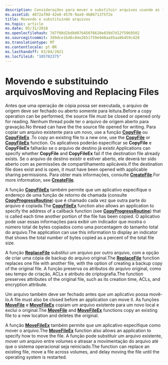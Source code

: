 ```yaml
---
description: Considerações para mover e substituir arquivos usando as funções CopyFileEx, CreateFile, ReplaceFile e MoveFileEx.
ms.assetid: 4872af0d-42e8-4576-9aa9-4b8671375f2e
title: Movendo e substituindo arquivos
ms.topic: article
ms.date: 05/31/2018
ms.openlocfilehash: 7d7f08d2bd8d07645076620e839d7d12f5969502
ms.sourcegitcommit: 3d9dce1bd6c84e2b51759e940aa95aa9b459cd20
ms.translationtype: MT
ms.contentlocale: pt-BR
ms.lasthandoff: 03/04/2021
ms.locfileid: "105782375"
---
```

# <a name="moving-and-replacing-files"></a><span data-ttu-id="b0058-103">Movendo e substituindo arquivos</span><span class="sxs-lookup"><span data-stu-id="b0058-103">Moving and Replacing Files</span></span>

<span data-ttu-id="b0058-104">Antes que uma operação de cópia possa ser executada, o arquivo de origem deve ser fechado ou aberto somente para leitura.</span><span class="sxs-lookup"><span data-stu-id="b0058-104">Before a copy operation can be performed, the source file must be closed or opened only for reading.</span></span> <span data-ttu-id="b0058-105">Nenhum thread pode ter o arquivo de origem aberto para gravação.</span><span class="sxs-lookup"><span data-stu-id="b0058-105">No thread can have the the source file opened for writing.</span></span> <span data-ttu-id="b0058-106">Para copiar um arquivo existente para um novo, use a função [**CopyFile**](/windows/desktop/api/WinBase/nf-winbase-copyfile) ou [**CopyFileEx**](/windows/desktop/api/WinBase/nf-winbase-copyfileexa) .</span><span class="sxs-lookup"><span data-stu-id="b0058-106">To copy an existing file to a new one, use the [**CopyFile**](/windows/desktop/api/WinBase/nf-winbase-copyfile) or [**CopyFileEx**](/windows/desktop/api/WinBase/nf-winbase-copyfileexa) function.</span></span> <span data-ttu-id="b0058-107">Os aplicativos poderão especificar se **CopyFile** e **CopyFileEx** falharão se o arquivo de destino já existir.</span><span class="sxs-lookup"><span data-stu-id="b0058-107">Applications can specify whether **CopyFile** and **CopyFileEx** fail if the destination file already exists.</span></span> <span data-ttu-id="b0058-108">Se o arquivo de destino existir e estiver aberto, ele deverá ter sido aberto com as permissões de compartilhamento aplicáveis.</span><span class="sxs-lookup"><span data-stu-id="b0058-108">If the destination file does exist and is open, it must have been opened with applicable sharing permissions.</span></span> <span data-ttu-id="b0058-109">Para obter mais informações, consulte [**CreateFile**](/windows/desktop/api/FileAPI/nf-fileapi-createfilea).</span><span class="sxs-lookup"><span data-stu-id="b0058-109">For more information, see [**CreateFile**](/windows/desktop/api/FileAPI/nf-fileapi-createfilea).</span></span>

<span data-ttu-id="b0058-110">A função [**CopyFileEx**](/windows/desktop/api/WinBase/nf-winbase-copyfileexa) também permite que um aplicativo especifique o endereço de uma função de retorno de chamada (consulte [**CopyProgressRoutine**](/windows/desktop/api/WinBase/nc-winbase-lpprogress_routine)) que é chamado cada vez que outra parte do arquivo é copiada.</span><span class="sxs-lookup"><span data-stu-id="b0058-110">The [**CopyFileEx**](/windows/desktop/api/WinBase/nf-winbase-copyfileexa) function also allows an application to specify the address of a callback function (see [**CopyProgressRoutine**](/windows/desktop/api/WinBase/nc-winbase-lpprogress_routine)) that is called each time another portion of the file has been copied.</span></span> <span data-ttu-id="b0058-111">O aplicativo pode usar essas informações para exibir um indicador que mostra o número total de bytes copiados como uma porcentagem do tamanho total do arquivo.</span><span class="sxs-lookup"><span data-stu-id="b0058-111">The application can use this information to display an indicator that shows the total number of bytes copied as a percent of the total file size.</span></span>

<span data-ttu-id="b0058-112">A função [**ReplaceFile**](/windows/desktop/api/WinBase/nf-winbase-replacefilea) substitui um arquivo por outro arquivo, com a opção de criar uma cópia de backup do arquivo original.</span><span class="sxs-lookup"><span data-stu-id="b0058-112">The [**ReplaceFile**](/windows/desktop/api/WinBase/nf-winbase-replacefilea) function replaces one file with another file, with the option of creating a backup copy of the original file.</span></span> <span data-ttu-id="b0058-113">A função preserva os atributos do arquivo original, como seu tempo de criação, ACLs e atributo de criptografia.</span><span class="sxs-lookup"><span data-stu-id="b0058-113">The function preserves attributes of the original file, such as its creation time, ACLs, and encryption attribute.</span></span>

<span data-ttu-id="b0058-114">Um arquivo também deve ser fechado antes que um aplicativo possa movê-lo.</span><span class="sxs-lookup"><span data-stu-id="b0058-114">A file must also be closed before an application can move it.</span></span> <span data-ttu-id="b0058-115">As funções [**MoveFile**](/windows/desktop/api/WinBase/nf-winbase-movefile) e [**MoveFileEx**](/windows/desktop/api/WinBase/nf-winbase-movefileexa) copiam um arquivo existente para um novo local e exclui o original.</span><span class="sxs-lookup"><span data-stu-id="b0058-115">The [**MoveFile**](/windows/desktop/api/WinBase/nf-winbase-movefile) and [**MoveFileEx**](/windows/desktop/api/WinBase/nf-winbase-movefileexa) functions copy an existing file to a new location and deletes the original.</span></span>

<span data-ttu-id="b0058-116">A função [**MoveFileEx**](/windows/desktop/api/WinBase/nf-winbase-movefileexa) também permite que um aplicativo especifique como mover o arquivo.</span><span class="sxs-lookup"><span data-stu-id="b0058-116">The [**MoveFileEx**](/windows/desktop/api/WinBase/nf-winbase-movefileexa) function also allows an application to specify how to move the file.</span></span> <span data-ttu-id="b0058-117">A função pode substituir um arquivo existente, mover um arquivo entre volumes e atrasar a movimentação do arquivo até que o sistema operacional seja reiniciado.</span><span class="sxs-lookup"><span data-stu-id="b0058-117">The function can replace an existing file, move a file across volumes, and delay moving the file until the operating system is restarted.</span></span>

 

 



